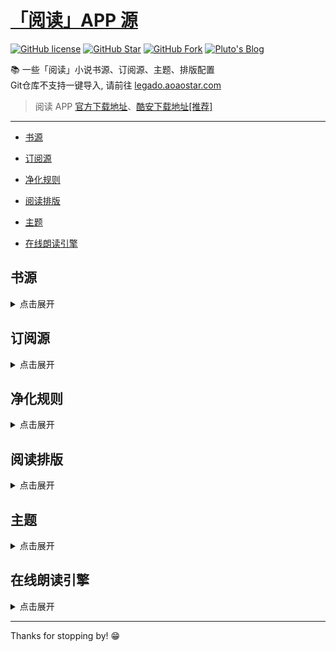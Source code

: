# [「阅读」APP 源](https://legado.aoaostar.com)

[![GitHub license](https://img.shields.io/badge/license-AGPL--3.0-orange?style=flat-square&color=0f6adb&logo=github)](https://github.com/aoaostar/legado/)
[![GitHub Star](https://img.shields.io/github/stars/aoaostar/legado.svg?style=flat-square&label=Star&color=0f6adb&logo=github)](https://github.com/aoaostar/legado/)
[![GitHub Fork](https://img.shields.io/github/forks/aoaostar/legado.svg?style=flat-square&label=Fork&color=0f6adb&logo=github)](https://github.com/aoaostar/legado/)
[![Pluto's Blog](https://img.shields.io/badge/%E5%8D%9A%E5%AE%A2-Pluto's%20Blog-d7b1bf?logo=Blogger&color=0f6adb)](https://blog.aoaostar.com)

📚 一些「阅读」小说书源、订阅源、主题、排版配置  
Git仓库不支持一键导入, 请前往 [legado.aoaostar.com](https://legado.aoaostar.com)  

> 阅读 APP [官方下载地址](https://github.com/gedoor/legado/releases)、[酷安下载地址[推荐]](https://www.coolapk.com/apk/256030)

****

*   [书源](#id_0)

*   [订阅源](#id_1)

*   [净化规则](#id_2)

*   [阅读排版](#id_3)

*   [主题](#id_4)

*   [在线朗读引擎](#id_5)

<h2 id="id_0">书源</h2>
<details>
<summary style="cursor: pointer">点击展开</summary>

* 全量书源 

    + [访问直链](https://legado.aoaostar.com/sources/b778fe6b.json)
    + [一键导入](legado://import/bookSource?src=https://legado.aoaostar.com/sources/b778fe6b.json)
    + [访问网站]暂无
    + 上一次同步状态: 同步成功, 共 3933 条
    + 更新时间: 2025-02-03 08:52:20.514891
    + 同步时间: 2025-02-03 08:52:20.375392

****

* XIU2精品书源 🔥

    + [访问直链](https://legado.aoaostar.com/sources/71e56d4f.json)
    + [一键导入](legado://import/bookSource?src=https://legado.aoaostar.com/sources/71e56d4f.json)
    + [访问网站](https://github.com/XIU2/Yuedu)
    + 上一次同步状态: 同步成功, 共 28 条
    + 更新时间: 2025-02-03 08:52:20.024380
    + 同步时间: 2025-02-03 08:52:19.187488

****

* 破冰书源 🔥

    + [访问直链](https://legado.aoaostar.com/sources/4dc410d1.json)
    + [一键导入](legado://import/bookSource?src=https://legado.aoaostar.com/sources/4dc410d1.json)
    + [访问网站](https://github.com/PB-pobing/pobing)
    + 上一次同步状态: 同步成功, 共 128 条
    + 更新时间: 2025-01-23 08:50:49.873987
    + 同步时间: 2025-02-03 08:52:19.210808

****

* 关耳女频 🔥

    + [访问直链](https://legado.aoaostar.com/sources/e3e5d620.json)
    + [一键导入](legado://import/bookSource?src=https://legado.aoaostar.com/sources/e3e5d620.json)
    + [访问网站](https://yuedu.miaogongzi.net/gx.html)
    + 上一次同步状态: 同步成功, 共 86 条
    + 更新时间: 2025-01-23 08:50:50.070988
    + 同步时间: 2025-02-03 08:52:19.211269

****

* shidahuilang书源 🔥

    + [访问直链](https://legado.aoaostar.com/sources/e29e19ee.json)
    + [一键导入](legado://import/bookSource?src=https://legado.aoaostar.com/sources/e29e19ee.json)
    + [访问网站](https://github.com/shidahuilang/shuyuan)
    + 上一次同步状态: 同步成功, 共 20 条
    + 更新时间: 2025-02-02 08:53:51.206923
    + 同步时间: 2025-02-03 08:52:19.211617

****

* 酷安@三舞313书源 

    + [访问直链](https://legado.aoaostar.com/sources/2a1f129b.json)
    + [一键导入](legado://import/bookSource?src=https://legado.aoaostar.com/sources/2a1f129b.json)
    + [访问网站]暂无
    + 上一次同步状态: 同步成功, 共 1554 条
    + 更新时间: 2025-01-23 08:50:49.357985
    + 同步时间: 2025-02-03 08:52:19.211942

****

* 酷安@开源阅读软件 

    + [访问直链](https://legado.aoaostar.com/sources/3bb7b751.json)
    + [一键导入](legado://import/bookSource?src=https://legado.aoaostar.com/sources/3bb7b751.json)
    + [访问网站]暂无
    + 上一次同步状态: 同步成功, 共 2117 条
    + 更新时间: 2025-01-23 08:50:49.476985
    + 同步时间: 2025-02-03 08:52:19.293182

</details>

<h2 id="id_1">订阅源</h2>
<details>
<summary style="cursor: pointer">点击展开</summary>

* 阅读APP源 - AOAOSTAR 🔥

    + [访问直链](https://legado.aoaostar.com/sources/c5791307.json)
    + [一键导入](legado://import/rssSource?src=https://legado.aoaostar.com/sources/c5791307.json)
    + [访问网站]暂无
    + 上一次同步状态: 同步成功, 共 1 条
    + 更新时间: 2025-01-23 08:50:49.497985
    + 同步时间: 2025-02-03 08:52:19.438134

****

* 阅读APP使用文档 🔥

    + [访问直链](https://legado.aoaostar.com/sources/9955b83c.json)
    + [一键导入](legado://import/rssSource?src=https://legado.aoaostar.com/sources/9955b83c.json)
    + [访问网站]暂无
    + 上一次同步状态: 同步成功, 共 1 条
    + 更新时间: 2025-01-23 08:50:49.498985
    + 同步时间: 2025-02-03 08:52:19.438588

</details>

<h2 id="id_2">净化规则</h2>
<details>
<summary style="cursor: pointer">点击展开</summary>

* 乌云净化 🔥

    + [访问直链](https://legado.aoaostar.com/sources/3f067eb2.json)
    + [一键导入](legado://import/replaceRule?src=https://legado.aoaostar.com/sources/3f067eb2.json)
    + [访问网站]暂无
    + 上一次同步状态: 同步成功, 共 20 条
    + 更新时间: 2025-01-23 08:50:49.497985
    + 同步时间: 2025-02-03 08:52:19.437115

</details>

<h2 id="id_3">阅读排版</h2>
<details>
<summary style="cursor: pointer">点击展开</summary>

* 番茄小说 🔥

    + [访问直链](https://legado.aoaostar.com/sources/e99a592f.zip)
    + [一键导入](legado://import/readConfig?src=https://legado.aoaostar.com/sources/e99a592f.zip)
    + [访问网站]暂无
    + 上一次同步状态: 同步成功, 共 50 条
    + 更新时间: 2025-02-03 08:52:19.436833
    + 同步时间: 2025-02-03 08:52:19.436246

</details>

<h2 id="id_4">主题</h2>
<details>
<summary style="cursor: pointer">点击展开</summary>

* 微信阅读 - 日间 🔥

    + [访问直链](https://legado.aoaostar.com/sources/9c92e8e8.json)
    + [一键导入](legado://import/theme?src=https://legado.aoaostar.com/sources/9c92e8e8.json)
    + [访问网站]暂无
    + 上一次同步状态: 同步成功, 共 6 条
    + 更新时间: 2025-01-23 08:50:49.498985
    + 同步时间: 2025-02-03 08:52:19.439020

****

* 微信阅读 - 夜间 🔥

    + [访问直链](https://legado.aoaostar.com/sources/dbc65c69.json)
    + [一键导入](legado://import/theme?src=https://legado.aoaostar.com/sources/dbc65c69.json)
    + [访问网站]暂无
    + 上一次同步状态: 同步成功, 共 6 条
    + 更新时间: 2025-01-23 08:50:49.499985
    + 同步时间: 2025-02-03 08:52:19.439494

****

* 厚墨 - 日间 🔥

    + [访问直链](https://legado.aoaostar.com/sources/bc26bb5e.json)
    + [一键导入](legado://import/theme?src=https://legado.aoaostar.com/sources/bc26bb5e.json)
    + [访问网站]暂无
    + 上一次同步状态: 同步成功, 共 6 条
    + 更新时间: 2025-01-23 08:50:49.499985
    + 同步时间: 2025-02-03 08:52:19.439910

****

* 厚墨 - 夜间 🔥

    + [访问直链](https://legado.aoaostar.com/sources/39c60133.json)
    + [一键导入](legado://import/theme?src=https://legado.aoaostar.com/sources/39c60133.json)
    + [访问网站]暂无
    + 上一次同步状态: 同步成功, 共 6 条
    + 更新时间: 2025-01-23 08:50:49.499985
    + 同步时间: 2025-02-03 08:52:19.440342

</details>

<h2 id="id_5">在线朗读引擎</h2>
<details>
<summary style="cursor: pointer">点击展开</summary>

* 酷安@三舞313听书TTS合集 🔥

    + [访问直链](https://legado.aoaostar.com/sources/19db2f5e.json)
    + [一键导入](legado://import/httpTTS?src=https://legado.aoaostar.com/sources/19db2f5e.json)
    + [访问网站]暂无
    + 上一次同步状态: 同步成功, 共 84 条
    + 更新时间: 2025-01-23 08:50:49.488985
    + 同步时间: 2025-02-03 08:52:19.427424

****

* 月下自酌听书TTS合集 

    + [访问直链](https://legado.aoaostar.com/sources/856adf0e.json)
    + [一键导入](legado://import/httpTTS?src=https://legado.aoaostar.com/sources/856adf0e.json)
    + [访问网站]暂无
    + 上一次同步状态: 同步成功, 共 56 条
    + 更新时间: 2025-01-23 08:50:49.489985
    + 同步时间: 2025-02-03 08:52:19.428394

****

* 暗香听书TTS合集 

    + [访问直链](https://legado.aoaostar.com/sources/a03fcd8c.json)
    + [一键导入](legado://import/httpTTS?src=https://legado.aoaostar.com/sources/a03fcd8c.json)
    + [访问网站]暂无
    + 上一次同步状态: 同步成功, 共 37 条
    + 更新时间: 2025-01-23 08:50:49.489985
    + 同步时间: 2025-02-03 08:52:19.429232

****

* 千仞云听书TTS合集 

    + [访问直链](https://legado.aoaostar.com/sources/12212706.json)
    + [一键导入](legado://import/httpTTS?src=https://legado.aoaostar.com/sources/12212706.json)
    + [访问网站]暂无
    + 上一次同步状态: 同步成功, 共 80 条
    + 更新时间: 2025-01-23 08:50:49.490985
    + 同步时间: 2025-02-03 08:52:19.429967

****

* 酷安@墨迹染流年分享的姬鲁听书TTS合集 

    + [访问直链](https://legado.aoaostar.com/sources/5d6324c5.json)
    + [一键导入](legado://import/httpTTS?src=https://legado.aoaostar.com/sources/5d6324c5.json)
    + [访问网站]暂无
    + 上一次同步状态: 同步成功, 共 24 条
    + 更新时间: 2025-01-23 08:50:49.494985
    + 同步时间: 2025-02-03 08:52:19.434307

****

* 酷安@纵横不败大佬TTS听书源更新 

    + [访问直链](https://legado.aoaostar.com/sources/856adf0e.json)
    + [一键导入](legado://import/httpTTS?src=https://legado.aoaostar.com/sources/856adf0e.json)
    + [访问网站]暂无
    + 上一次同步状态: 同步成功, 共 56 条
    + 更新时间: 2025-01-23 08:50:49.489985
    + 同步时间: 2025-02-03 08:52:19.435112

</details>

****

Thanks for stopping by! 😁